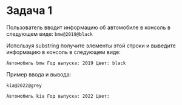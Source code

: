 # Задача 1

Пользователь вводит информацию об автомобиле в консоль в следующем виде:
```bmw@2019@black```

Используя substring получите элементы этой строки и выведите информацию в консоль в следующем виде:  

```Автомобиль bmw Год выпуска: 2019 Цвет: black```

Пример ввода и вывода: 
```
kia@2022@grey
```

```
Автомобиль kia Год выпуска: 2022 Цвет: 
```









